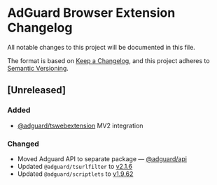 # AdGuard Browser Extension Changelog

All notable changes to this project will be documented in this file.

The format is based on [Keep a Changelog](https://keepachangelog.com/en/1.0.0/),
and this project adheres to [Semantic Versioning](https://semver.org/spec/v2.0.0.html).


## [Unreleased]

### Added
- [@adguard/tswebextension](https://github.com/AdguardTeam/tsurlfilter/blob/master/packages/tswebextension/README.md) MV2 integration

### Changed
- Moved Adguard API to separate package — [@adguard/api](https://www.npmjs.com/package/@adguard/api)
- Updated `@adguard/tsurlfilter` to [v2.1.6](https://github.com/AdguardTeam/tsurlfilter/blob/master/packages/tsurlfilter/CHANGELOG.md#216---2023-08-04)
- Updated `@adguard/scriptlets` to [v1.9.62](https://github.com/AdguardTeam/Scriptlets/blob/master/CHANGELOG.md)
